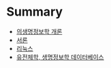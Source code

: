 # Summary

* [의생명정보학 개론](README.md)
* [서론](1-Introduction.md)
* [리눅스](2-linux.md)
* [유전체학, 생명정보학 데이터베이스](3-genomics-and-bioinformatics-databases.md)
